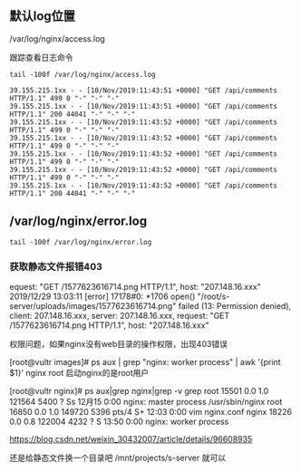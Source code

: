 ## 默认log位置
/var/log/nginx/access.log

跟踪查看日志命令
```
tail -100f /var/log/nginx/access.log

39.155.215.1xx - - [10/Nov/2019:11:43:51 +0000] "GET /api/comments HTTP/1.1" 499 0 "-" "-" "-"
39.155.215.1xx - - [10/Nov/2019:11:43:51 +0000] "GET /api/comments HTTP/1.1" 200 44041 "-" "-" "-"
39.155.215.1xx - - [10/Nov/2019:11:43:52 +0000] "GET /api/comments HTTP/1.1" 499 0 "-" "-" "-"
39.155.215.1xx - - [10/Nov/2019:11:43:52 +0000] "GET /api/comments HTTP/1.1" 499 0 "-" "-" "-"
39.155.215.1xx - - [10/Nov/2019:11:43:52 +0000] "GET /api/comments HTTP/1.1" 499 0 "-" "-" "-"
39.155.215.1xx - - [10/Nov/2019:11:43:52 +0000] "GET /api/comments HTTP/1.1" 499 0 "-" "-" "-"
39.155.215.1xx - - [10/Nov/2019:11:43:52 +0000] "GET /api/comments HTTP/1.1" 200 44041 "-" "-" "-"
```

## /var/log/nginx/error.log
```
tail -100f /var/log/nginx/error.log
```

### 获取静态文件报错403
equest: "GET /1577623616714.png HTTP/1.1", host: "207.148.16.xxx"
2019/12/29 13:03:11 [error] 17178#0: *1706 open() "/root/s-server/uploads/images/1577623616714.png" failed (13: Permission denied), client: 207.148.16.xxx, server: 207.148.16.xxx, request: "GET /1577623616714.png HTTP/1.1", host: "207.148.16.xxx"

权限问题，如果nginx没有web目录的操作权限，出现403错误

[root@vultr images]# ps aux | grep "nginx: worker process" | awk '{print $1}'
nginx
root
启动nginx的是root用户

[root@vultr nginx]# ps aux|grep nginx|grep -v grep
root     15501  0.0  1.0 121564  5400 ?        Ss   12月15   0:00 nginx: master process /usr/sbin/nginx
root     16850  0.0  1.0 149720  5396 pts/4    S+   12:03   0:00 vim nginx.conf
nginx    18226  0.0  0.8 122004  4232 ?        S    13:50   0:00 nginx: worker process

https://blog.csdn.net/weixin_30432007/article/details/96608935

还是给静态文件换一个目录吧
/mnt/projects/s-server  就可以